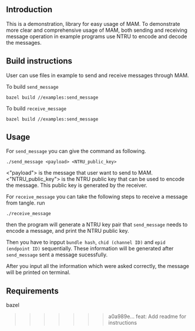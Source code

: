 ## Introduction

This is a demonstration, library for easy usage of MAM.
To demonstrate more clear and comprehensive usage of MAM, both sending and receiving message operation in example programs use NTRU to encode and decode the messages.

## Build instructions
User can use files in example to send and receive messages through MAM.

To build `send_message`
```
bazel build //examples:send_message
```

To build `receive_message`
```
bazel build //examples:send_message
```

## Usage
For `send_message` you can give the command as following.
```
./send_message <payload> <NTRU_public_key>
```
<"payload"> is the message that user want to send to MAM.
<"NTRU_public_key"> is the NTRU public key that can be used to encode the message.
This public key is generated by the receiver.

For `receive_message` you can take the following steps to receive a message from tangle.
run
```
./receive_message
```
then the program will generate a NTRU key pair that `send_message` needs to encode a message, and print the NTRU public key.

Then you have to inpput `bundle hash`, `chid (channel ID)` and `epid (endpoint ID)` sequentially.
These information will be generated after `send_message` sent a message sucessfully.

After you input all the information which were asked correctly, the message will be printed on terminal.

## Requirements
bazel
>>>>>>> a0a989e... feat: Add readme for instructions
